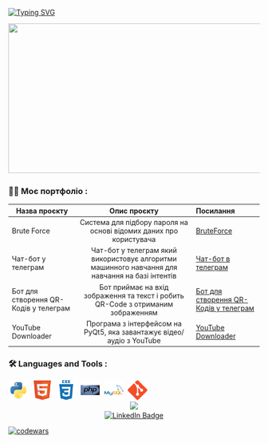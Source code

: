 [![Typing SVG](https://readme-typing-svg.herokuapp.com?color=%2336BCF7&lines=Computer+engineer+student)](https://git.io/typing-svg)
<div align="center">
  <img src="https://media.giphy.com/media/dWesBcTLavkZuG35MI/giphy.gif" width="600" height="300"/>
</div>

### :man_technologist: Моє портфоліо :
| Назва проєкту | Опис проєкту       | Посилання |
| ------------- |:------------------:| :---------|
| Brute Force     | Система для підбору пароля на основі відомих даних про користувача    |   <a href="https://github.com/Neor-IT/Code/tree/BruteForce">BruteForce</a>|
| Чат-бот у телеграм| Чат-бот у телеграм який використовує алгоритми машинного навчання для навчання на базі інтентів |   <a href="https://github.com/Neor-IT/Code/tree/TG-ChatBot">Чат-бот в телеграм</a>     |
| Бот для створення QR-Кодів у телеграм  | Бот приймає на вхід зображення та текст і робить QR-Code з отриманим зображенням |   <a href="https://github.com/Neor-IT/Code/tree/qrcode-bot">Бот для створення QR-Кодів у телеграм</a> |
| YouTube Downloader  | Програма з інтерфейсом на PyQt5, яка завантажує відео/аудіо з YouTube|   <a href="https://github.com/Neor-IT/Code/tree/youtube-downloader">YouTube Downloader</a> |

### :hammer_and_wrench: Languages and Tools :

<div>
  <img src="https://github.com/devicons/devicon/blob/master/icons/python/python-original.svg" title="Python" **alt="Python" width="40" height="40"/>&nbsp;
  <img src="https://github.com/devicons/devicon/blob/master/icons/html5/html5-original.svg" title="HTML5" alt="HTML" width="40" height="40"/>&nbsp;
  <img src="https://github.com/devicons/devicon/blob/master/icons/css3/css3-plain-wordmark.svg"  title="CSS3" alt="CSS" width="40" height="40"/>&nbsp;
  <img src="https://github.com/devicons/devicon/blob/master/icons/php/php-original.svg" title="PHP" **alt="PHP" width="40" height="40"/>&nbsp;
  <img src="https://github.com/devicons/devicon/blob/master/icons/mysql/mysql-original-wordmark.svg" title="MySQL"  alt="MySQL" width="40" height="40"/>&nbsp;
  <img src="https://github.com/devicons/devicon/blob/master/icons/git/git-original.svg" title="Git" **alt="Git" width="40" height="40"/>&nbsp;
</div>

<div id="header" align="center">
  <img src="https://media.giphy.com/media/M9gbBd9nbDrOTu1Mqx/giphy.gif" width="100"/>
</div>

<div id="badges" align="center">
  <a href="https://www.linkedin.com/in/neor/"><img src="https://img.shields.io/badge/LinkedIn-blue?style=for-the-badge&logo=linkedin&logoColor=white" alt="LinkedIn Badge"/></a>
</div>

[![codewars](https://www.codewars.com/users/Neor/badges/large)](https://www.codewars.com/users/Neor)   

